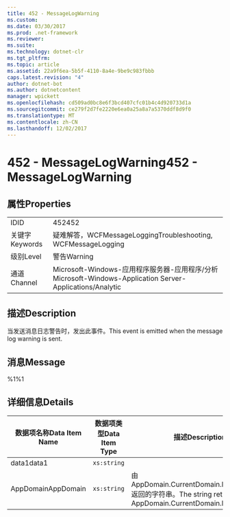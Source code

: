```yaml
---
title: 452 - MessageLogWarning
ms.custom: 
ms.date: 03/30/2017
ms.prod: .net-framework
ms.reviewer: 
ms.suite: 
ms.technology: dotnet-clr
ms.tgt_pltfrm: 
ms.topic: article
ms.assetid: 22a9f6ea-5b5f-4110-8a4e-9be9c983fbbb
caps.latest.revision: "4"
author: dotnet-bot
ms.author: dotnetcontent
manager: wpickett
ms.openlocfilehash: cd509ad0bc8e6f3bcd407cfc01b4c4d920733d1a
ms.sourcegitcommit: ce279f2d7fe2220e6ea0a25a8a7a5370ddf8d9f0
ms.translationtype: MT
ms.contentlocale: zh-CN
ms.lasthandoff: 12/02/2017
---
```

# <a name="452---messagelogwarning"></a><span data-ttu-id="f832d-102">452 - MessageLogWarning</span><span class="sxs-lookup"><span data-stu-id="f832d-102">452 - MessageLogWarning</span></span>
## <a name="properties"></a><span data-ttu-id="f832d-103">属性</span><span class="sxs-lookup"><span data-stu-id="f832d-103">Properties</span></span>  
  
|||  
|-|-|  
|<span data-ttu-id="f832d-104">ID</span><span class="sxs-lookup"><span data-stu-id="f832d-104">ID</span></span>|<span data-ttu-id="f832d-105">452</span><span class="sxs-lookup"><span data-stu-id="f832d-105">452</span></span>|  
|<span data-ttu-id="f832d-106">关键字</span><span class="sxs-lookup"><span data-stu-id="f832d-106">Keywords</span></span>|<span data-ttu-id="f832d-107">疑难解答，WCFMessageLogging</span><span class="sxs-lookup"><span data-stu-id="f832d-107">Troubleshooting, WCFMessageLogging</span></span>|  
|<span data-ttu-id="f832d-108">级别</span><span class="sxs-lookup"><span data-stu-id="f832d-108">Level</span></span>|<span data-ttu-id="f832d-109">警告</span><span class="sxs-lookup"><span data-stu-id="f832d-109">Warning</span></span>|  
|<span data-ttu-id="f832d-110">通道</span><span class="sxs-lookup"><span data-stu-id="f832d-110">Channel</span></span>|<span data-ttu-id="f832d-111">Microsoft-Windows-应用程序服务器-应用程序/分析</span><span class="sxs-lookup"><span data-stu-id="f832d-111">Microsoft-Windows-Application Server-Applications/Analytic</span></span>|  
  
## <a name="description"></a><span data-ttu-id="f832d-112">描述</span><span class="sxs-lookup"><span data-stu-id="f832d-112">Description</span></span>  
 <span data-ttu-id="f832d-113">当发送消息日志警告时，发出此事件。</span><span class="sxs-lookup"><span data-stu-id="f832d-113">This event is emitted when the message log warning is sent.</span></span>  
  
## <a name="message"></a><span data-ttu-id="f832d-114">消息</span><span class="sxs-lookup"><span data-stu-id="f832d-114">Message</span></span>  
 <span data-ttu-id="f832d-115">%1</span><span class="sxs-lookup"><span data-stu-id="f832d-115">%1</span></span>  
  
## <a name="details"></a><span data-ttu-id="f832d-116">详细信息</span><span class="sxs-lookup"><span data-stu-id="f832d-116">Details</span></span>  
  
|<span data-ttu-id="f832d-117">数据项名称</span><span class="sxs-lookup"><span data-stu-id="f832d-117">Data Item Name</span></span>|<span data-ttu-id="f832d-118">数据项类型</span><span class="sxs-lookup"><span data-stu-id="f832d-118">Data Item Type</span></span>|<span data-ttu-id="f832d-119">描述</span><span class="sxs-lookup"><span data-stu-id="f832d-119">Description</span></span>|  
|--------------------|--------------------|-----------------|  
|<span data-ttu-id="f832d-120">data1</span><span class="sxs-lookup"><span data-stu-id="f832d-120">data1</span></span>|`xs:string`||  
|<span data-ttu-id="f832d-121">AppDomain</span><span class="sxs-lookup"><span data-stu-id="f832d-121">AppDomain</span></span>|`xs:string`|<span data-ttu-id="f832d-122">由 AppDomain.CurrentDomain.FriendlyName 返回的字符串。</span><span class="sxs-lookup"><span data-stu-id="f832d-122">The string returned by AppDomain.CurrentDomain.FriendlyName.</span></span>|
